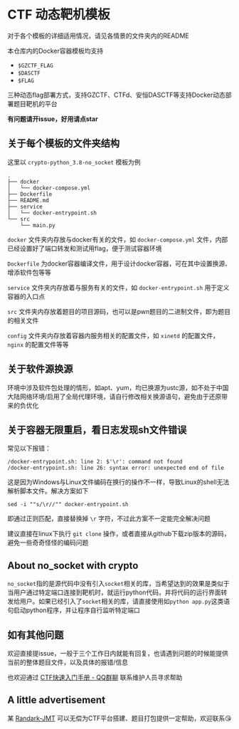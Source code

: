 # CTF 动态靶机模板

对于各个模板的详细适用情况，请见各情景的文件夹内的README

本仓库内的Docker容器模板均支持
- `$GZCTF_FLAG`
- `$DASCTF`
- `$FLAG`

三种动态flag部署方式，支持GZCTF、CTFd、安恒DASCTF等支持Docker动态部署题目靶机的平台

**有问题请开issue，好用请点star**

## 关于每个模板的文件夹结构

这里以 `crypto-python_3.8-no_socket` 模板为例

```plaintext
.
├── docker
│   └── docker-compose.yml
├── Dockerfile
├── README.md
├── service
│   └── docker-entrypoint.sh
└── src
    └── main.py
```
`docker` 文件夹内存放与docker有关的文件，如 `docker-compose.yml` 文件，内部已经设置好了端口转发和测试用flag，便于测试容器环境

`Dockerfile` 为docker容器编译文件，用于设计docker容器，可在其中设置换源、增添软件包等等

`service` 文件夹内存放着与服务有关的文件，如 `docker-entrypoint.sh` 用于定义容器的入口点

`src` 文件夹内存放着题目的项目源码，也可以是pwn题目的二进制文件，即为题目的相关文件

`config` 文件夹内存放着容器内服务相关的配置文件，如 `xinetd` 的配置文件，`nginx` 的配置文件等等

## 关于软件源换源

环境中涉及软件包处理的情形，如apt、yum，均已换源为ustc源，如不处于中国大陆网络环境/启用了全局代理环境，请自行修改相关换源语句，避免由于还原带来的负优化

## 关于容器无限重启，看日志发现sh文件错误

常见以下报错：
```shell
/docker-entrypoint.sh: line 2: $'\r': command not found
/docker-entrypoint.sh: line 26: syntax error: unexpected end of file
```
这是因为Windows与Linux文件编码在换行的操作不一样，导致Linux的shell无法解析脚本文件。解决方案如下
```shell
sed -i ""s/\r//"" docker-entrypoint.sh
```
即通过正则匹配，直接替换掉 `\r` 字符，不过此方案不一定能完全解决问题

建议直接在linux下执行 `git clone` 操作，或者直接从github下载zip版本的源码，避免一些奇奇怪怪的编码问题

## About no_socket with crypto

`no_socket`指的是源代码中没有引入`socket`相关的库，当希望达到的效果是类似于当用户通过特定端口连接到靶机时，就运行python代码，并将代码的运行界面转发给用户。如果已经引入了`socket`相关的库，请直接使用如`python app.py`这类语句启动python程序，并让程序自行监听特定端口

## 如有其他问题

欢迎直接提issue，一般于三个工作日内就能有回复，也请遇到问题的时候能提供当前的整体题目文件，以及具体的报错/信息

也欢迎通过 [CTF快速入门手册 - QQ群聊](http://qm.qq.com/cgi-bin/qm/qr?_wv=1027&k=wJ35e-T-qSlU7Y3Cs-PAasrAvZfRSc9k&authKey=WNEQbZUpolxgfKjUHHoUIoTBvSnvk2jZtcyWlhaDcUZ6ZYGgvywqi1ah5D7UwUrg&noverify=0&group_code=590430891) 联系维护人员寻求帮助

## A little advertisement

某 [Randark-JMT](https://github.com/Randark-JMT) 可以无偿为CTF平台搭建、题目打包提供一定帮助，欢迎联系😘